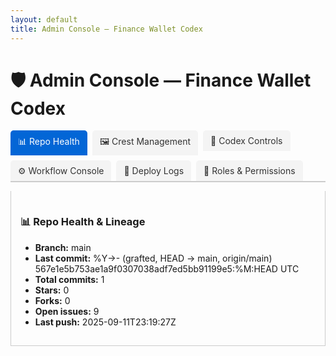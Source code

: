```yaml
---
layout: default
title: Admin Console — Finance Wallet Codex
---
```


# 🛡️ Admin Console — Finance Wallet Codex

<div class="tabs">
  <ul class="tab-links">
    <li class="active"><a href="#admin-tab1">📊 Repo Health</a></li>
    <li><a href="#admin-tab2">🖼 Crest Management</a></li>
    <li><a href="#admin-tab3">📜 Codex Controls</a></li>
    <li><a href="#admin-tab4">⚙️ Workflow Console</a></li>
    <li><a href="#admin-tab5">📄 Deploy Logs</a></li>
    <li><a href="#admin-tab6">🔐 Roles & Permissions</a></li>
  </ul>
  <div class="tab-content">
    <div id="admin-tab1" class="tab active" data-perm="health:view">
      <h3>📊 Repo Health & Lineage</h3>
      <ul>
        <li><strong>Branch:</strong> main</li>
        <li><strong>Last commit:</strong> %Y->- (grafted, HEAD -> main, origin/main) 567e1e5b753ae1a9f0307038adf7ed5bb91199e5:%M:HEAD UTC</li>
        <li><strong>Total commits:</strong> 1</li>
        <li><strong>Stars:</strong> 0</li>
        <li><strong>Forks:</strong> 0</li>
        <li><strong>Open issues:</strong> 9</li>
        <li><strong>Last push:</strong> 2025-09-11T23:19:27Z</li>
      </ul>
    </div>
    <div id="admin-tab2" class="tab" data-perm="crest:write">
      <h3>🖼 Crest Management</h3>
      <p><a href="../assets/impact-crests/">View all crests</a></p>
    </div>
    <div id="admin-tab3" class="tab" data-perm="codex:write">
      <h3>📜 Codex Index Controls</h3>
      <p><a href="../codex-index.md">Regenerate Codex Index</a></p>
    </div>
    <div id="admin-tab4" class="tab" data-perm="workflows:dispatch">
      <h3>⚙️ Workflow Console</h3>
      <ul>
        <li><a href="https://github.com/Alli-Adeleke/Finance_Wallet_Onboarding_Tm/actions">View Actions</a></li>
        <li><a href="https://github.com/Alli-Adeleke/Finance_Wallet_Onboarding_Tm/actions/workflows/pages.yml">Trigger Pages Deploy</a></li>
      </ul>
    </div>
    <div id="admin-tab5" class="tab" data-perm="logs:view">
      <h3>📄 Pages Deploy Log</h3>
      <p><a href="https://github.com/Alli-Adeleke/Finance_Wallet_Onboarding_Tm/actions/workflows/pages.yml">Latest Logs</a></p>
    </div>
    <div id="admin-tab6" class="tab" data-perm="admin:guardrails">
      <h3>🔐 Roles & Permissions</h3>
      <label for="roleSelect"><strong>Active role:</strong></label>
      <select id="roleSelect">
        <option value="owner">Owner</option>
        <option value="operator">Operator</option>
        <option value="steward">Steward</option>
        <option value="auditor">Auditor</option>
        <option value="contributor">Contributor</option>
        <option value="automation">Automation (Bot)</option>
        <option value="viewer">Viewer</option>
        <option value="board">Board</option>
        <option value="compliance">Compliance</option>
        <option value="audit">Audit</option>
        <option value="partner">Partner</option>
        <option value="guest">Guest</option>
      </select>
      <h4>Role matrix</h4>
      <ul>
        {% for pair in site.data.roles.roles %}
          {% assign key = pair[0] %}{% assign role = pair[1] %}
          <li><strong>{{ role.name }} ({{ key }}):</strong> {{ role.grants | join: ", " }}</li>
        {% endfor %}
      </ul>
      <p><em>UI gating only; enforced via branch protection, CODEOWNERS, environments.</em></p>
    </div>
  </div>
</div>

<style>
.tabs { margin-top: 15px; }
.tab-links { list-style: none; padding: 0; display: flex; gap: 8px; border-bottom: 2px solid #ccc; flex-wrap: wrap; }
.tab-links a { padding: 8px 12px; background: #f4f4f4; color: #333; text-decoration: none; border-radius: 5px 5px 0 0; display: block; }
.tab-links li.active a { background: #0366d6; color: #fff; }
.tab-content .tab { display: none; padding: 15px; border: 1px solid #ccc; border-top: none; }
.tab-content .tab.active { display: block; }
</style>

<script>
document.addEventListener("DOMContentLoaded",function(){
  // tabs
  const l=document.querySelectorAll(".tab-links a"), t=document.querySelectorAll(".tab");
  l.forEach(a=>a.addEventListener("click",e=>{
    e.preventDefault();
    l.forEach(x=>x.parentElement.classList.remove("active"));
    t.forEach(n=>n.classList.remove("active"));
    a.parentElement.classList.add("active");
    document.querySelector(a.getAttribute("href")).classList.add("active");
  }));
  // role gating
  const saved=localStorage.getItem("fw_role")||"viewer";
  const sel=document.getElementById("roleSelect");
  if(sel){ sel.value=saved; sel.addEventListener("change",()=>{ localStorage.setItem("fw_role",sel.value); applyRole(sel.value); }); }
  const roles = {{ site.data.roles.roles | jsonify }};
  function applyRole(roleKey){ const grants=new Set((roles[roleKey]&&roles[roleKey].grants)||[]);
    document.querySelectorAll("[data-perm]").forEach(el=>{
      el.style.display = grants.has(el.getAttribute("data-perm")) ? "" : "none";
    });
  }
  applyRole(saved);
});
</script>
